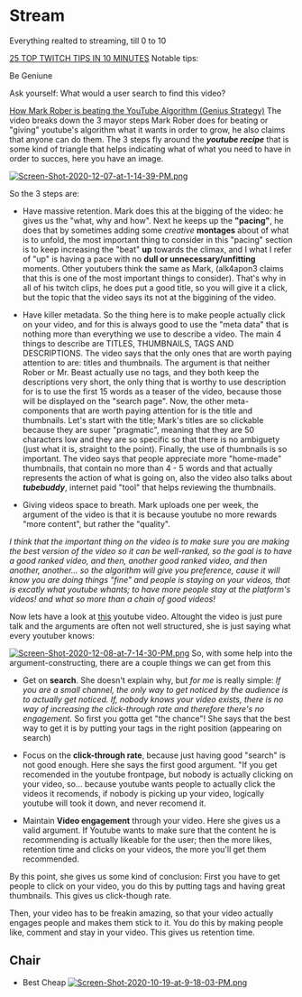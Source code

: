 

# Stream
Everything realted to streaming, till 0 to 10

[25 TOP TWITCH TIPS IN 10 MINUTES](https://www.youtube.com/watch?v=si7VS8dVSZA&ab_channel=AlphaGaming)
Notable tips:

Be Geniune 

Ask yourself: What would a user search to find this video?

[How Mark Rober is beating the YouTube Algorithm (Genius Strategy)](https://www.youtube.com/watch?v=6Wuse0RBRiE&ab_channel=PaddyGalloway)
The video breaks down the 3 mayor steps Mark Rober does for beating or "giving" youtube's algorithm what it wants in order to grow, he also claims that anyone can do them. The 3 steps fly around the ***youtube recipe*** that is some kind of triangle that helps indicating what of what you need to have in order to succes, here you have an image.

[![Screen-Shot-2020-12-07-at-1-14-39-PM.png](https://i.postimg.cc/Pxwct1st/Screen-Shot-2020-12-07-at-1-14-39-PM.png)](https://postimg.cc/xJ9g5J17)

So the 3 steps are: 

- Have massive retention. Mark does this at the bigging of the video: he gives us the "what, why and how". Next he keeps up the **"pacing"**, he does that by sometimes adding some *creative* **montages** about of what is to unfold, the most important thing to consider in this "pacing" section is to keep increasing the "beat" **up** towards the climax, and I what I refer of "up" is having a pace with no **dull or unnecessary/unfitting** moments.  Other youtubers think the same as Mark, (alk4apon3 claims that this is one of the most important things to consider). That's why in all of his twitch clips, he does put a good title, so you will give it a click, but the topic that the video says its not at the biggining of the video.


- Have killer metadata. So the thing here is to make people actually click on your video, and for this is always good to use the "meta data" that is nothing more than everything we use to describe a video. The main 4 things to describe are TITLES, THUMBNAILS, TAGS AND DESCRIPTIONS. The video says that the only ones that are worth paying attention to are: titles and thumbnails. The argument is that neither Rober or Mr. Beast actually use no tags, and they both keep the descriptions very short, the only thing that is worthy to use description for is to use the first 15 words as a teaser of the video, because those will be displayed on the "search page". Now, the other meta-components that are worth paying attention for is the title and thumbnails. Let's start with the title; Mark's titles are so clickable because they are super "pragmatic", meaning that they are 50 characters low and they are so specific so that there is no ambiguety (just what it is, straight to the point). Finally, the use of thumbnails is so important. The video says that people appreciate more "home-made" thumbnails, that contain no more than 4 - 5 words and that actually represents the action of what is going on, also the video also talks about ***tubebuddy***, internet paid "tool" that helps reviewing the thumbnails.

- Giving videos space to breath. Mark uploads one per week, the argument of the video is that it is because youtube no more rewards "more content", but rather the "quality". 

*I think that the important thing on the video is to make sure you are making the best version of the video so it can be well-ranked, so the goal is to have a good ranked video, and then, another good ranked video, and then another, another... so the algorithm will give you preference, cause it will know you are doing things "fine" and people is staying on your videos, that is excatly what youtube whants; to have more people stay at the platform's videos! and what so more than a chain of good videos!*


Now lets have a look at [this](https://www.youtube.com/watch?v=gHuUHOpbuCc&ab_channel=CathrinManning) youtube video. Altought the video is just pure talk and the arguments are often not well structured, she is just saying what every youtuber knows:

[![Screen-Shot-2020-12-08-at-7-14-30-PM.png](https://i.postimg.cc/HkhCR17G/Screen-Shot-2020-12-08-at-7-14-30-PM.png)](https://postimg.cc/pmz757Zk)
So, with some help into the argument-constructing, there are a couple things we can get from this


- Get on **search**. She doesn't explain why, but *for me* is really simple: *If you are a small channel, the only way to get noticed by the audience is to actually get noticed. If, nobody knows your video exists, there is no way of increasing the click-through rate and therefore there's no engagement.* So first you gotta get "the chance"! She says that the best way to get it is by putting your tags in the right position (appearing on search)

- Focus on the **click-through rate**, because just having good "search" is not good enough. Here she says the first good argument. "If you get recomended in the youtube frontpage, but nobody is actually clicking on your video, so... because youtube wants people to actually click the videos it recomends, if nobody is picking up your video, logically youtube will took it down, and never recomend it. 

- Maintain **Video engagement** through your video. Here she gives us a valid argument. If Youtube wants to make sure that the content he is recommending is actually likeable for the user; then the more likes, retention time and clicks on your videos, the more you'll get them recommended.

By this point, she gives us some kind of conclusion: 
First you have to get people to click on your video, you do this by putting tags and having great thumbnails. This gives us click-though rate.

Then, your video has to be freakin amazing, so that your video actually engages people and makes them stick to it. You do this by making people like, comment and stay in your video. This gives us retention time.



## Chair
- Best Cheap
[![Screen-Shot-2020-10-19-at-9-18-03-PM.png](https://i.postimg.cc/vBfrHb6T/Screen-Shot-2020-10-19-at-9-18-03-PM.png)](https://postimg.cc/dkQk5M6c) 
